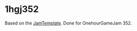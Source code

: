 # 1hgj352

Based on the [JamTemplate](https://github.com/Laguna1989/JamTemplateCpp). Done for OnehourGameJam 352.
